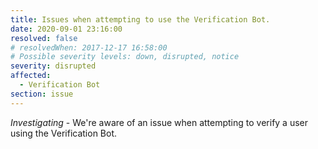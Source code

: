```yaml
---
title: Issues when attempting to use the Verification Bot.
date: 2020-09-01 23:16:00
resolved: false
# resolvedWhen: 2017-12-17 16:58:00
# Possible severity levels: down, disrupted, notice
severity: disrupted
affected:
  - Verification Bot
section: issue
---
```



*Investigating* - We're aware of an issue when attempting to verify a user using the Verification Bot.
